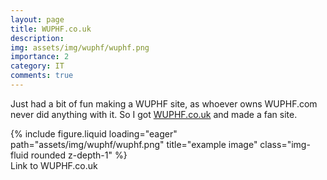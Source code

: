 ```yaml
---
layout: page
title: WUPHF.co.uk
description:
img: assets/img/wuphf/wuphf.png
importance: 2
category: IT
comments: true
---
```


Just had a bit of fun making a WUPHF site, as whoever owns WUPHF.com never did anything with it. So I got [WUPHF.co.uk](https://wuphf.co.uk) and made a fan site.

<div class="row">
    <div class="col-sm mt-3 mt-md-0">
        {% include figure.liquid loading="eager" path="assets/img/wuphf/wuphf.png" title="example image" class="img-fluid rounded z-depth-1" %}
    </div>
</div>
<div class="caption">
    Link to WUPHF.co.uk
</div>
